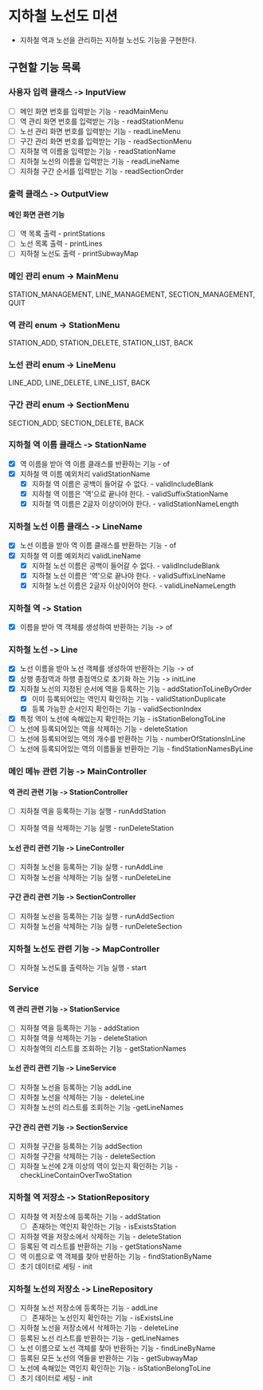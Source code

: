 # 지하철 노선도 미션
- 지하철 역과 노선을 관리하는 지하철 노선도 기능을 구현한다.

## 구현할 기능 목록

### 사용자 입력 클래스 -> InputView
- [ ] 메인 화면 번호를 입력받는 기능 - readMainMenu
- [ ] 역 관리 화면 번호를 입력받는 기능 - readStationMenu
- [ ] 노선 관리 화면 번호를 입력받는 기능 - readLineMenu
- [ ] 구간 관리 화면 번호를 입력받는 기능 - readSectionMenu
- [ ] 지하철 역 이름을 입력받는 기능 - readStationName
- [ ] 지하철 노선의 이름을 입력받는 기능 - readLineName
- [ ] 지하철 구간 순서를 입력받는 기능 - readSectionOrder

### 출력 클래스 -> OutputView
#### 메인 화면 관련 기능
- [ ] 역 목록 출력 - printStations
- [ ] 노선 목록 출력 - printLines
- [ ] 지하철 노선도 출력 - printSubwayMap

### 메인 관리 enum -> MainMenu
STATION_MANAGEMENT, LINE_MANAGEMENT, SECTION_MANAGEMENT, QUIT

### 역 관리 enum -> StationMenu
STATION_ADD, STATION_DELETE, STATION_LIST, BACK

### 노선 관리 enum -> LineMenu
LINE_ADD, LINE_DELETE, LINE_LIST, BACK

### 구간 관리 enum -> SectionMenu
SECTION_ADD, SECTION_DELETE, BACK

### 지하철 역 이름 클래스 -> StationName
- [x] 역 이름을 받아 역 이름 클래스를 반환하는 기능 - of
- [x] 지하철 역 이름 예외처리 validStationName
  - [x] 지하철 역 이름은 공백이 들어갈 수 없다. - validIncludeBlank
  - [x] 지하철 역 이름은 '역'으로 끝나야 한다. - validSuffixStationName
  - [x] 지하철 역 이름은 2글자 이상이어야 한다. - validStationNameLength

### 지하철 노선 이름 클래스 -> LineName
- [x] 노선 이름을 받아 역 이름 클래스를 반환하는 기능 - of
- [x] 지하철 역 이름 예외처리 validLineName  
  - [x] 지하철 노선 이름은 공백이 들어갈 수 없다. - validIncludeBlank
  - [x] 지하철 노선 이름은 '역'으로 끝나야 한다. - validSuffixLineName
  - [x] 지하철 노선 이름은 2글자 이상이어야 한다. - validLineNameLength

### 지하철 역 -> Station
- [x] 이름을 받아 역 객체를 생성하여 반환하는 기능 -> of

### 지하철 노선 -> Line
- [x] 노선 이름을 받아 노선 객체를 생성하여 반환하는 기능 -> of
- [x] 상행 종점역과 하행 종점역으로 초기화 하는 기능 -> initLine
- [x] 지하철 노선의 지정된 순서에 역을 등록하는 기능 - addStationToLineByOrder
  - [x] 이미 등록되어있는 역인지 확인하는 기능 - validStationDuplicate
  - [x] 등록 가능한 순서인지 확인하는 기능 - validSectionIndex
- [x] 특정 역이 노선에 속해있는지 확인하는 기능 - isStationBelongToLine
- [ ] 노선에 등록되어있는 역을 삭제하는 기능 - deleteStation
- [ ] 노선에 등록되어있는 역의 개수를 반환하는 기능 - numberOfStationsInLine
- [ ] 노선에 등록되어있는 역의 이름들을 반환하는 기능 - findStationNamesByLine

### 메인 메뉴 관련 기능 -> MainController

#### 역 관리 관련 기능 -> StationController
- [ ] 지하철 역을 등록하는 기능 실행 - runAddStation
- [ ] 지하철 역을 삭제하는 기능 실행 - runDeleteStation


#### 노선 관리 관련 기능 -> LineController
- [ ] 지하철 노선을 등록하는 기능 실행 - runAddLine
- [ ] 지하철 노선을 삭제하는 기능 실행 - runDeleteLine

#### 구간 관리 관련 기능 -> SectionController
- [ ] 지하철 노선을 등록하는 기능 실행 - runAddSection
- [ ] 지하철 노선을 삭제하는 기능 실행 - runDeleteSection

### 지하철 노선도 관련 기능 -> MapController
- [ ] 지하철 노선도를 출력하는 기능 실행 - start


### Service
#### 역 관리 관련 기능 -> StationService
- [ ] 지하철 역을 등록하는 기능 - addStation
- [ ] 지하철 역을 삭제하는 기능 - deleteStation
- [ ] 지하철역의 리스트를 조회하는 기능 - getStationNames

#### 노선 관리 관련 기능 -> LineService
- [ ] 지하철 노선을 등록하는 기능 addLine
- [ ] 지하철 노선을 삭제하는 기능 - deleteLine
- [ ] 지하철 노선의 리스트를 조회하는 기능 -getLineNames

#### 구간 관리 관련 기능 -> SectionService
- [ ] 지하철 구간을 등록하는 기능 addSection
- [ ] 지하철 구간을 삭제하는 기능 - deleteSection
- [ ] 지하철 노선에 2개 이상의 역이 있는지 확인하는 기능 - checkLineContainOverTwoStation

### 지하철 역 저장소 -> StationRepository
- [ ] 지하철 역 저장소에 등록하는 기능 - addStation
  - [ ] 존재하는 역인지 확인하는 기능 - isExistsStation
- [ ] 지하철 역을 저장소에서 삭제하는 기능 - deleteStation
- [ ] 등록된 역 리스트를 반환하는 기능 - getStationsName
- [ ] 역 이름으로 역 객체를 찾아 반환하는 기능 - findStationByName
- [ ] 초기 데이터로 세팅 - init

### 지하철 노선의 저장소 -> LineRepository
- [ ] 지하철 노선 저장소에 등록하는 기능 - addLine
  - [ ] 존재하는 노선인지 확인하는 기능 - isExistsLine
- [ ] 지하철 노선을 저장소에서 삭제하는 기능 - deleteLine
- [ ] 등록된 노선 리스트를 반환하는 기능 - getLineNames
- [ ] 노선 이름으로 노선 객체를 찾아 반환하는 기능 - findLineByName
- [ ] 등록된 모든 노선의 역들을 반환하는 기능 - getSubwayMap
- [ ] 노선에 속해있는 역인지 확인하는 기능 - isStationBelongToLine
- [ ] 초기 데이터로 세팅 - init